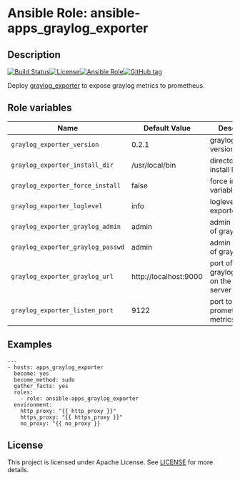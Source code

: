 # Ansible Role: ansible-apps_graylog_exporter

## Description

[![Build Status](https://travis-ci.com/lotusnoir/ansible-apps_graylog_exporter.svg?branch=master)](https://travis-ci.com/lotusnoir/ansible-apps_graylog_exporter)[![License](https://img.shields.io/badge/license-MIT%20License-brightgreen.svg)](https://opensource.org/licenses/MIT)[![Ansible Role](https://img.shields.io/badge/ansible%20role-apps__graylog_exporter-blue)](https://galaxy.ansible.com/lotusnoir/ansible-apps_graylog_exporter/)[![GitHub tag](https://img.shields.io/badge/version-latest-blue)](https://github.com/lotusnoir/ansible-apps_graylog_exporter/tags)

Deploy [graylog_exporter](https://github.com/boynux/graylog-exporter) to expose graylog metrics to prometheus.

## Role variables

| Name           | Default Value | Description                        |
| -------------- | ------------- | -----------------------------------|
| `graylog_exporter_version` | 0.2.1 | graylog_exporter version |
| `graylog_exporter_install_dir` | /usr/local/bin | directory to install binary |
| `graylog_exporter_force_install` | false | force install variable |
| `graylog_exporter_loglevel` | info | loglevel of exporter |
| `graylog_exporter_graylog_admin` | admin | admin username of graylog |
| `graylog_exporter_graylog_passwd` | admin | admin password of graylog |
| `graylog_exporter_graylog_url` | http://localhost:9000 | port of the graylog service on the graylog server |
| `graylog_exporter_listen_port` | 9122 | port to expose prometheus metrics |

## Examples

	---
	- hosts: apps_graylog_exporter
	  become: yes
	  become_method: sudo
	  gather_facts: yes
	  roles:
	    - role: ansible-apps_graylog_exporter
	  environment: 
	    http_proxy: "{{ http_proxy }}"
	    https_proxy: "{{ https_proxy }}"
	    no_proxy: "{{ no_proxy }}

## License

This project is licensed under Apache License. See [LICENSE](/LICENSE) for more details.
